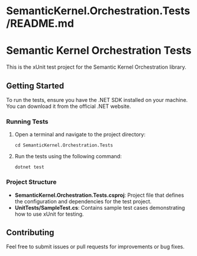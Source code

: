 # SemanticKernel.Orchestration.Tests/README.md

# Semantic Kernel Orchestration Tests

This is the xUnit test project for the Semantic Kernel Orchestration library.

## Getting Started

To run the tests, ensure you have the .NET SDK installed on your machine. You can download it from the official .NET website.

### Running Tests

1. Open a terminal and navigate to the project directory:
   ```
   cd SemanticKernel.Orchestration.Tests
   ```

2. Run the tests using the following command:
   ```
   dotnet test
   ```

### Project Structure

- **SemanticKernel.Orchestration.Tests.csproj**: Project file that defines the configuration and dependencies for the test project.
- **UnitTests/SampleTest.cs**: Contains sample test cases demonstrating how to use xUnit for testing.

## Contributing

Feel free to submit issues or pull requests for improvements or bug fixes.